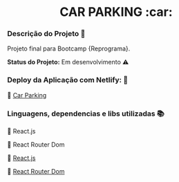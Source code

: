 <h1 align="center"> CAR PARKING :car:</h1> 


### Descrição do Projeto :open_file_folder:

<p align="justify"> Projeto final para Bootcamp {Reprograma}. </p>





<strong>Status do Projeto:</strong> Em desenvolvimento :warning:






### Deploy da Aplicação com Netlify: :dash:

:pushpin: [Car Parking](https://car-parking.netlify.app/)




### Linguagens, dependencias e libs utilizadas :books:
:pushpin: React.js 

:pushpin: React Router Dom

:pushpin: [React.js](https://pt-br.reactjs.org/docs/getting-started.html)

:pushpin: [React Router Dom](https://reactrouter.com/web/guides/quick-start)


